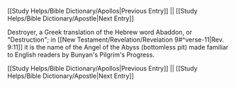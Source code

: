 [[Study Helps/Bible Dictionary/Apollos|Previous Entry]]  ||  [[Study Helps/Bible Dictionary/Apostle|Next Entry]]

 Destroyer, a Greek translation of the Hebrew word Abaddon, or "Destruction"; in [[New Testament/Revelation/Revelation 9#^verse-11|Rev. 9:11]] it is the name of the Angel of the Abyss (bottomless pit) made familiar to English readers by Bunyan's Pilgrim's Progress.

[[Study Helps/Bible Dictionary/Apollos|Previous Entry]]  ||  [[Study Helps/Bible Dictionary/Apostle|Next Entry]]